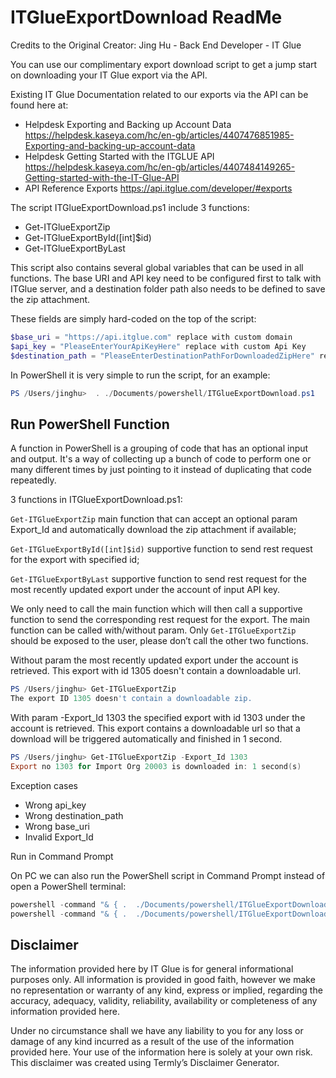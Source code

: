 # ITGlueExportDownload ReadMe

Credits to the Original Creator: Jing Hu - Back End Developer - IT Glue

You can use our complimentary export download script to get a jump start on downloading your IT Glue export via the API.

Existing IT Glue Documentation related to our exports via the API can be found here at:

* Helpdesk Exporting and Backing up Account Data <https://helpdesk.kaseya.com/hc/en-gb/articles/4407476851985-Exporting-and-backing-up-account-data>
* Helpdesk  Getting Started with the ITGLUE API <https://helpdesk.kaseya.com/hc/en-gb/articles/4407484149265-Getting-started-with-the-IT-Glue-API>
* API Reference  Exports <https://api.itglue.com/developer/#exports>

The script ITGlueExportDownload.ps1 include 3 functions:

* Get-ITGlueExportZip
* Get-ITGlueExportById([int]$id)
* Get-ITGlueExportByLast

This script also contains several global variables that can be used in all functions.
The base URI and API key need to be configured first to talk with ITGlue server, and a destination folder path also needs to be defined to save the zip attachment.

These fields are simply hard-coded on the top of the script:

```powershell
$base_uri = "https://api.itglue.com" replace with custom domain
$api_key = "PleaseEnterYourApiKeyHere" replace with custom Api Key
$destination_path = "PleaseEnterDestinationPathForDownloadedZipHere" replace with custom destination folder path
```

In PowerShell it is very simple to run the script, for an example:

```powershell
PS /Users/jinghu>  . ./Documents/powershell/ITGlueExportDownload.ps1
```

## Run PowerShell Function

A function in PowerShell is a grouping of code that has an optional input and output. It's a way of collecting up a bunch of code to perform one or many different times by just pointing to it instead of duplicating that code repeatedly.

3 functions in ITGlueExportDownload.ps1:

`Get-ITGlueExportZip` main function that can accept an optional param Export_Id and automatically download the zip attachment if available;

`Get-ITGlueExportById([int]$id)` supportive function to send rest request for the export with specified id;

`Get-ITGlueExportByLast` supportive function to send rest request for the most recently updated export under the account of input API key.

We only need to call the main function which will then call a supportive function to send the corresponding rest request for the export. The main function can be called with/without param. Only `Get-ITGlueExportZip` should be exposed to the user, please don’t call the other two functions.

Without param the most recently updated export under the account is retrieved. This export with id 1305 doesn't contain a downloadable url.

```powershell
PS /Users/jinghu> Get-ITGlueExportZip
The export ID 1305 doesn't contain a downloadable zip.
```

With param -Export_Id 1303 the specified export with id 1303 under the account is retrieved. This export contains a downloadable url so that a download will be triggered automatically and finished in 1 second.

```powershell
PS /Users/jinghu> Get-ITGlueExportZip -Export_Id 1303
Export no 1303 for Import Org 20003 is downloaded in: 1 second(s)
```

Exception cases

* Wrong api_key
* Wrong destination_path
* Wrong base_uri
* Invalid Export_Id

Run in Command Prompt

On PC we can also run the PowerShell script in Command Prompt instead of open a PowerShell terminal:

```powershell
powershell -command "& { .  ./Documents/powershell/ITGlueExportDownload.ps1; Get-ITGlueExportZip }"
powershell -command "& { .  ./Documents/powershell/ITGlueExportDownload.ps1; Get-ITGlueExportZip -Export_Id 1303 }"
```

## Disclaimer

The information provided here by IT Glue is for general informational purposes only. All information is provided in good faith, however we make no representation or warranty of any kind, express or implied, regarding the accuracy, adequacy, validity, reliability, availability or completeness of any information provided here.

Under no circumstance shall we have any liability to you for any loss or damage of any kind incurred as a result of the use of the information provided here. Your use of the information here is solely at your own risk. This disclaimer was created using Termly’s Disclaimer Generator.
